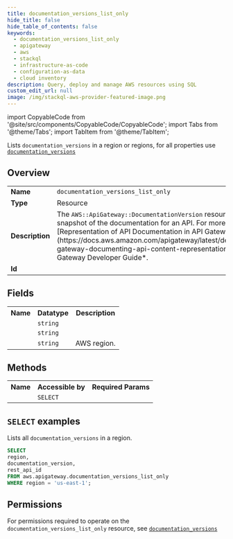 ```yaml
---
title: documentation_versions_list_only
hide_title: false
hide_table_of_contents: false
keywords:
  - documentation_versions_list_only
  - apigateway
  - aws
  - stackql
  - infrastructure-as-code
  - configuration-as-data
  - cloud inventory
description: Query, deploy and manage AWS resources using SQL
custom_edit_url: null
image: /img/stackql-aws-provider-featured-image.png
---
```


import CopyableCode from '@site/src/components/CopyableCode/CopyableCode';
import Tabs from '@theme/Tabs';
import TabItem from '@theme/TabItem';

Lists <code>documentation_versions</code> in a region or regions, for all properties use <a href="/services/serviceName/documentation_versions/"><code>documentation_versions</code></a>

## Overview
<table>
<tbody>
<tr><td><b>Name</b></td><td><code>documentation_versions_list_only</code></td></tr>
<tr><td><b>Type</b></td><td>Resource</td></tr>
<tr><td><b>Description</b></td><td>The <code>AWS::ApiGateway::DocumentationVersion</code> resource creates a snapshot of the documentation for an API. For more information, see &#91;Representation of API Documentation in API Gateway&#93;(https://docs.aws.amazon.com/apigateway/latest/developerguide/api-gateway-documenting-api-content-representation.html) in the *API Gateway Developer Guide*.</td></tr>
<tr><td><b>Id</b></td><td><CopyableCode code="aws.apigateway.documentation_versions_list_only" /></td></tr>
</tbody>
</table>

## Fields
<table>
<tbody>
<tr><th>Name</th><th>Datatype</th><th>Description</th></tr><tr><td><CopyableCode code="documentation_version" /></td><td><code>string</code></td><td></td></tr>
<tr><td><CopyableCode code="rest_api_id" /></td><td><code>string</code></td><td></td></tr>
<tr><td><CopyableCode code="region" /></td><td><code>string</code></td><td>AWS region.</td></tr>
</tbody>
</table>

## Methods

<table>
<tbody>
  <tr>
    <th>Name</th>
    <th>Accessible by</th>
    <th>Required Params</th>
  </tr>
  <tr>
    <td><CopyableCode code="list_resources" /></td>
    <td><code>SELECT</code></td>
    <td><CopyableCode code="region" /></td>
  </tr>
</tbody>
</table>

## `SELECT` examples
Lists all <code>documentation_versions</code> in a region.
```sql
SELECT
region,
documentation_version,
rest_api_id
FROM aws.apigateway.documentation_versions_list_only
WHERE region = 'us-east-1';
```


## Permissions

For permissions required to operate on the <code>documentation_versions_list_only</code> resource, see <a href="/services/apigateway/documentation_versions/#permissions"><code>documentation_versions</code></a>

